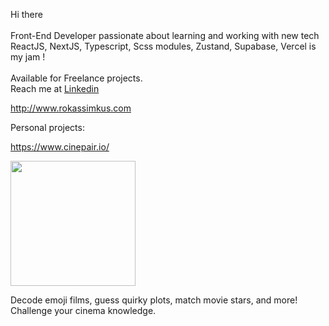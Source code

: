 Hi there
<br/>
<br/>
Front-End Developer passionate about learning and working with new tech 
<br/>
ReactJS, NextJS, Typescript, Scss modules, Zustand, Supabase, Vercel is my jam !
<br/>
<br/>
Available for Freelance projects.
<br/>
Reach me at
[Linkedin](https://www.linkedin.com/in/rokassimkus/)

http://www.rokassimkus.com

Personal projects:

https://www.cinepair.io/

<img src="https://jadyunctgrtjdpkqpwoa.supabase.co/storage/v1/object/public/game_modes/cinepair.png?t=2024-10-06T20%3A24%3A16.806Z" width="200" /> 

Decode emoji films, guess quirky plots, match movie stars, and more! Challenge your cinema knowledge.
